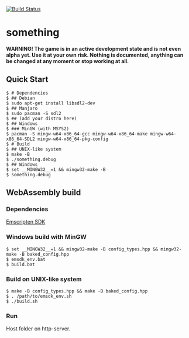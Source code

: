 [![Build Status](https://github.com/tsoding/something/workflows/CI/badge.svg)](https://github.com/tsoding/something/actions)

# something

**WARNING! The game is in an active development state and is not even
alpha yet. Use it at your own risk. Nothing is documented, anything
can be changed at any moment or stop working at all.**

## Quick Start

```console
$ # Dependencies
$ ## Debian
$ sudo apt-get install libsdl2-dev
$ ## Manjaro
$ sudo pacman -S sdl2
$ ## (add your distro here)
$ ## Windows
$ ### MinGW (with MSYS2)
$ pacman -S mingw-w64-x86_64-gcc mingw-w64-x86_64-make mingw-w64-x86_64-SDL2 mingw-w64-x86_64-pkg-config
$ # Build
$ ## UNIX-like system
$ make -B
$ ./something.debug
$ ## Windows
$ set __MINGW32__=1 && mingw32-make -B
$ something.debug
```

## WebAssembly build
### Dependencies
[Emscripten SDK](https://emscripten.org/docs/getting_started/downloads.html)

### Windows build with MinGW
```console
$ set __MINGW32__=1 && mingw32-make -B config_types.hpp && mingw32-make -B baked_config.hpp
$ emsdk_env.bat
$ build.bat
```
### Build on UNIX-like system
```console
$ make -B config_types.hpp && make -B baked_config.hpp
$ . /path/to/emsdk_env.sh
$ ./build.sh
```
### Run
Host folder on http-server.
